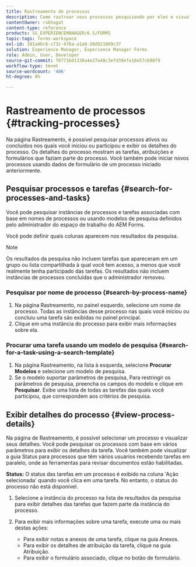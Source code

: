 ```yaml
---
title: Rastreamento de processos
description: Como rastrear seus processos pesquisando por eles e visualizando seus detalhes.
contentOwner: robhagat
content-type: reference
products: SG_EXPERIENCEMANAGER/6.5/FORMS
topic-tags: forms-workspace
exl-id: 381a46c6-c73c-476a-a1a0-20d921069c37
solution: Experience Manager, Experience Manager Forms
role: Admin, User, Developer
source-git-commit: f6771bd1338a4e27a48c3efd39efe18e57cb98f9
workflow-type: tm+mt
source-wordcount: '406'
ht-degree: 0%

---
```


# Rastreamento de processos {#tracking-processes}

Na página Rastreamento, é possível pesquisar processos ativos ou concluídos nos quais você iniciou ou participou e exibir os detalhes do processo. Os detalhes do processo mostram as tarefas, atribuições e formulários que faziam parte do processo. Você também pode iniciar novos processos usando dados de formulário de um processo iniciado anteriormente.

## Pesquisar processos e tarefas {#search-for-processes-and-tasks}

Você pode pesquisar instâncias de processos e tarefas associadas com base em nomes de processos ou usando modelos de pesquisa definidos pelo administrador do espaço de trabalho do AEM Forms.

Você pode definir quais colunas aparecem nos resultados da pesquisa.

>[!NOTE]
>
>Os resultados da pesquisa não incluem tarefas que apareceram em um grupo ou lista compartilhada à qual você tem acesso, a menos que você realmente tenha participado das tarefas. Os resultados não incluem instâncias de processos concluídas que o administrador removeu.

### Pesquisar por nome de processo {#search-by-process-name}

1. Na página Rastreamento, no painel esquerdo, selecione um nome de processo. Todas as instâncias desse processo nas quais você iniciou ou concluiu uma tarefa são exibidas no painel principal.
1. Clique em uma instância do processo para exibir mais informações sobre ela.

### Procurar uma tarefa usando um modelo de pesquisa {#search-for-a-task-using-a-search-template}

1. Na página Rastreamento, na lista à esquerda, selecione **Procurar Modelos** e selecione um modelo de pesquisa.
1. Se o modelo suportar parâmetros de pesquisa, Para restringir os parâmetros de pesquisa, preencha os campos do modelo e clique em **Pesquisar**. Exibe uma lista de todas as tarefas das quais você participou, que correspondem aos critérios de pesquisa.

## Exibir detalhes do processo {#view-process-details}

Na página de Rastreamento, é possível selecionar um processo e visualizar seus detalhes. Você pode pesquisar os processos com base em vários parâmetros para exibir os detalhes da tarefa. Você também pode visualizar a guia Status para processos que têm vários usuários recebendo tarefas em paralelo, onde as ferramentas para revisar documentos estão habilitadas.

**Status:** O status das tarefas em um processo é exibido na coluna &#39;Ação selecionada&#39; quando você clica em uma tarefa. No entanto, o status do processo não está disponível.

1. Selecione a instância do processo na lista de resultados da pesquisa para exibir detalhes das tarefas que fazem parte da instância do processo.
1. Para exibir mais informações sobre uma tarefa, execute uma ou mais destas ações:

   * Para exibir notas e anexos de uma tarefa, clique na guia Anexos.
   * Para exibir os detalhes de atribuição da tarefa, clique na guia Atribuição.
   * Para exibir o formulário associado, clique no botão de formulário.
